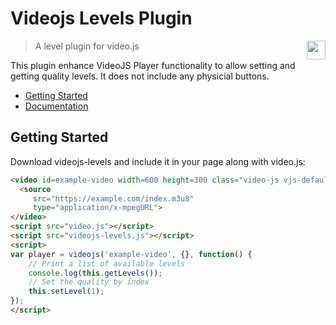 # Videojs Levels Plugin

<img align="right" height="30" src="http://www.srgssr.ch/fileadmin/templates/images/SRGLogo.gif">

> A level plugin for video.js

This plugin enhance VideoJS Player functionality to allow setting and getting quality levels. It does not
include any physicial buttons.

- [Getting Started](#getting-started)
- [Documentation](#documentation)

## Getting Started

Download videojs-levels and include it in your page along with video.js:

```html
<video id=example-video width=600 height=300 class="video-js vjs-default-skin" controls>
  <source
     src="https://example.com/index.m3u8"
     type="application/x-mpegURL">
</video>
<script src="video.js"></script>
<script src="videojs-levels.js"></script>
<script>
var player = videojs('example-video', {}, function() {
    // Print a list of available levels
    console.log(this.getLevels());
    // Set the quality by index
    this.setLevel(1);
});
</script>
```